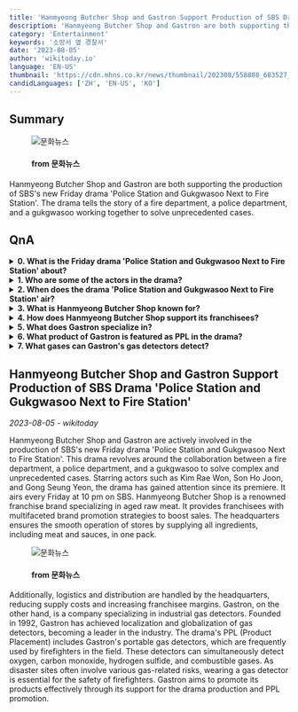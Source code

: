 ```yaml
---
title: 'Hanmyeong Butcher Shop and Gastron Support Production of SBS Drama ''Police Station and Gukgwasoo Next to Fire Station'''
description: 'Hanmyeong Butcher Shop and Gastron are both supporting the production of SBS''s new Friday drama ''Police Station and Gukgwasoo Next to Fire Station''. The drama tells the story of a fire department, a police department, and a gukgwasoo working together to solve unprecedented cases.'
category: 'Entertainment'
keywords: '소방서 옆 경찰서'
date: '2023-08-05'
author: 'wikitoday.io'
language: 'EN-US'
thumbnail: 'https://cdn.mhns.co.kr/news/thumbnail/202308/558808_683527_413_v150.jpg'
candidLanguages: ['ZH', 'EN-US', 'KO']
---
```


## Summary



<figure>
    <img src="https://cdn.mhns.co.kr/news/thumbnail/202308/558808_683527_413_v150.jpg" alt="문화뉴스" />
    <figcaption>
        <h4> from 문화뉴스</h4>
    </figcaption>
</figure>


Hanmyeong Butcher Shop and Gastron are both supporting the production of SBS's new Friday drama 'Police Station and Gukgwasoo Next to Fire Station'. The drama tells the story of a fire department, a police department, and a gukgwasoo working together to solve unprecedented cases.


## QnA


<details>
    <summary><b>0. What is the Friday drama 'Police Station and Gukgwasoo Next to Fire Station' about?</b></summary>
    'Police Station and Gukgwasoo Next to Fire Station' is a drama that follows the collaboration between a fire department, a police department, and a gukgwasoo to solve complex and unprecedented cases.
</details>

<details>
    <summary><b>1. Who are some of the actors in the drama?</b></summary>
    The drama stars actors such as Kim Rae Won, Son Ho Joon, and Gong Seung Yeon.
</details>

<details>
    <summary><b>2. When does the drama 'Police Station and Gukgwasoo Next to Fire Station' air?</b></summary>
    The drama airs every Friday at 10 pm on SBS.
</details>

<details>
    <summary><b>3. What is Hanmyeong Butcher Shop known for?</b></summary>
    Hanmyeong Butcher Shop is a renowned franchise brand specializing in aged raw meat.
</details>

<details>
    <summary><b>4. How does Hanmyeong Butcher Shop support its franchisees?</b></summary>
    Hanmyeong Butcher Shop supports its franchisees through multifaceted brand promotion strategies and by supplying all ingredients, including meat and sauces, to franchisees in one pack.
</details>

<details>
    <summary><b>5. What does Gastron specialize in?</b></summary>
    Gastron specializes in industrial gas detectors.
</details>

<details>
    <summary><b>6. What product of Gastron is featured as PPL in the drama?</b></summary>
    The drama's PPL includes Gastron's portable gas detectors.
</details>

<details>
    <summary><b>7. What gases can Gastron's gas detectors detect?</b></summary>
    Gastron's gas detectors can simultaneously detect oxygen, carbon monoxide, hydrogen sulfide, and combustible gases.
</details>



## Hanmyeong Butcher Shop and Gastron Support Production of SBS Drama 'Police Station and Gukgwasoo Next to Fire Station'

_2023-08-05 - wikitoday_

Hanmyeong Butcher Shop and Gastron are actively involved in the production of SBS's new Friday drama 'Police Station and Gukgwasoo Next to Fire Station'. This drama revolves around the collaboration between a fire department, a police department, and a gukgwasoo to solve complex and unprecedented cases. Starring actors such as Kim Rae Won, Son Ho Joon, and Gong Seung Yeon, the drama has gained attention since its premiere. It airs every Friday at 10 pm on SBS. Hanmyeong Butcher Shop is a renowned franchise brand specializing in aged raw meat. It provides franchisees with multifaceted brand promotion strategies to boost sales. The headquarters ensures the smooth operation of stores by supplying all ingredients, including meat and sauces, in one pack.


<figure>
    <img src="https://cdn.mhns.co.kr/news/thumbnail/202308/558806_683525_3934_v150.jpg" alt="문화뉴스" />
    <figcaption>
        <h4> from 문화뉴스</h4>
    </figcaption>
</figure>


Additionally, logistics and distribution are handled by the headquarters, reducing supply costs and increasing franchisee margins. Gastron, on the other hand, is a company specializing in industrial gas detectors. Founded in 1992, Gastron has achieved localization and globalization of gas detectors, becoming a leader in the industry. The drama's PPL (Product Placement) includes Gastron's portable gas detectors, which are frequently used by firefighters in the field. These detectors can simultaneously detect oxygen, carbon monoxide, hydrogen sulfide, and combustible gases. As disaster sites often involve various gas-related risks, wearing a gas detector is essential for the safety of firefighters. Gastron aims to promote its products effectively through its support for the drama production and PPL promotion.

